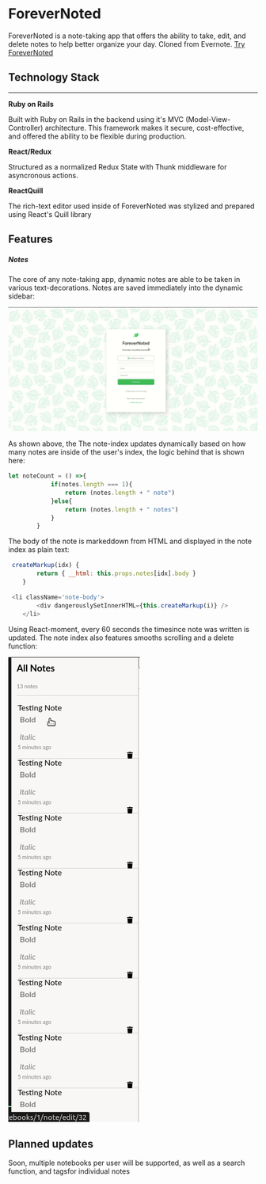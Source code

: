 # ForeverNoted

ForeverNoted is a note-taking app that offers the ability to take, edit, and delete notes to help better organize your day. Cloned from Evernote. [Try ForeverNoted](https://forevernoted.herokuapp.com/#/)

## Technology Stack

<hr></hr>

**Ruby on Rails**

Built with Ruby on Rails in the backend using it's MVC (Model-View-Controller) architecture. This framework makes it secure, cost-effective, and offered the ability to be flexible during production.


**React/Redux**

Structured as a normalized Redux State with Thunk middleware for asyncronous actions.

**ReactQuill**

The rich-text editor used inside of ForeverNoted was stylized and prepared using React's Quill library

## Features

##### Notes

The core of any note-taking app, dynamic notes are able to be taken in various text-decorations. Notes are saved immediately into the dynamic sidebar:

![alt-text](https://github.com/johnrobertmcc/ForeverNoted/blob/master/app/assets/images/metatag.gif "demo")

As shown above, the 
The note-index updates dynamically based on how many notes are inside of the user's index, the logic behind that is shown here:

```Javascript
let noteCount = () =>{
            if(notes.length === 1){
                return (notes.length + " note") 
            }else{
                return (notes.length + " notes")
            }
        }
```

The body of the note is markeddown from HTML and displayed in the note index as plain text:

```Javascript
 createMarkup(idx) {
        return { __html: this.props.notes[idx].body }
    }
```

```Javascript
 <li className='note-body'>
        <div dangerouslySetInnerHTML={this.createMarkup(i)} />
    </li>
```



Using React-moment, every 60 seconds the timesince note was written is updated. The note index also features smooths scrolling and a delete function:

![alt-text](https://github.com/johnrobertmcc/ForeverNoted/blob/master/app/assets/images/note-index.gif 'index')


## Planned updates

Soon, multiple notebooks per user will be supported, as well as a search function, and tagsfor individual notes
